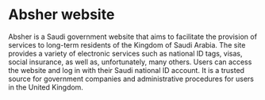 # Absher website
Absher is a Saudi government website that aims to facilitate the provision of services to long-term residents of the Kingdom of Saudi Arabia.  The site provides a variety of electronic services such as national ID tags, visas, social insurance, as well as, unfortunately, many others.  Users can access the website and log in with their Saudi national ID account.  It is a trusted source for government companies and administrative procedures for users in the United Kingdom.
